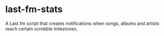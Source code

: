 # last-fm-stats
A Last.fm script that creates notifications when songs, albums and artists reach certain scrobble milestones. 
